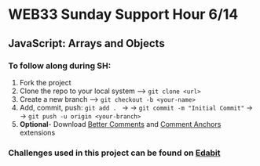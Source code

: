 # WEB33 Sunday Support Hour 6/14
## JavaScript: Arrays and Objects

### To follow along during SH:

  1. Fork the project
  2. Clone the repo to your local system --> ```git clone <url>```
  3. Create a new branch --> ```git checkout -b <your-name>```
  4. Add, commit, push:
    ```git add . ``` -> ->
    ```git commit -m "Initial Commit"``` -> -> 
    ```git push -u origin <your-branch>``` 
  5. **Optional**- Download [Better Comments](https://marketplace.visualstudio.com/items?itemName=aaron-bond.better-comments) and [Comment Anchors](https://marketplace.visualstudio.com/items?itemName=ExodiusStudios.comment-anchors) extensions 

### Challenges used in this project can be found on [Edabit](https://edabit.com/challenges/javascript)